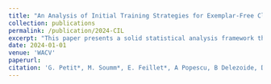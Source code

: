 ```yaml
---
title: "An Analysis of Initial Training Strategies for Exemplar-Free Class-Incremental Learning"
collection: publications
permalink: /publication/2024-CIL
excerpt: "This paper presents a solid statistical analysis framework that quantifies the relative contribution of several factors to incremental learning performance"
date: 2024-01-01
venue: 'WACV'
paperurl: 
citation: 'G. Petit*, M. Soumm*, E. Feillet*, A Popescu, B Delezoide, D Picard, C Hudelot (2024). &quot;Vis2Rec: A Large-Scale Visual Dataset for Visit Recommendation&quot;, <i>WACV</i>'
---
```


